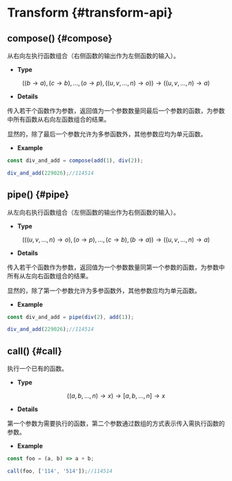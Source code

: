 # Transform {#transform-api}

## compose() {#compose}

从右向左执行函数组合（右侧函数的输出作为左侧函数的输入）。

- **Type**

$$((b\rightarrow a),(c \rightarrow b),...,(o\rightarrow p),((u,v,...,n)\rightarrow o))\rightarrow ((u,v,...,n)\rightarrow a)$$

- **Details**

传入若干个函数作为参数，返回值为一个参数数量同最后一个参数的函数，为参数中所有函数从右向左函数组合的结果。

显然的，除了最后一个参数允许为多参函数外，其他参数应均为单元函数。

- **Example**

```js
const div_and_add = compose(add(1), div(2));

div_and_add(229026);//114514
```

## pipe() {#pipe}

从左向右执行函数组合（左侧函数的输出作为右侧函数的输入）。

- **Type**

$$(((u,v,...,n)\rightarrow o),(o\rightarrow p),...,(c \rightarrow b),(b\rightarrow a))\rightarrow ((u,v,...,n)\rightarrow a)$$

- **Details**

传入若干个函数作为参数，返回值为一个参数数量同第一个参数的函数，为参数中所有从左向右函数组合的结果。

显然的，除了第一个参数允许为多参函数外，其他参数应均为单元函数。

- **Example**

```js
const div_and_add = pipe(div(2), add(1));

div_and_add(229026);//114514
```

## call() {#call}

执行一个已有的函数。

- **Type**


$$((a,b,...,n)\rightarrow x)\rightarrow [a,b,...,n]\rightarrow x$$

- **Details**

第一个参数为需要执行的函数，第二个参数通过数组的方式表示传入需执行函数的参数。

- **Example**

```js
const foo = (a, b) => a + b;

call(foo, ['114', '514']);//114514
```
